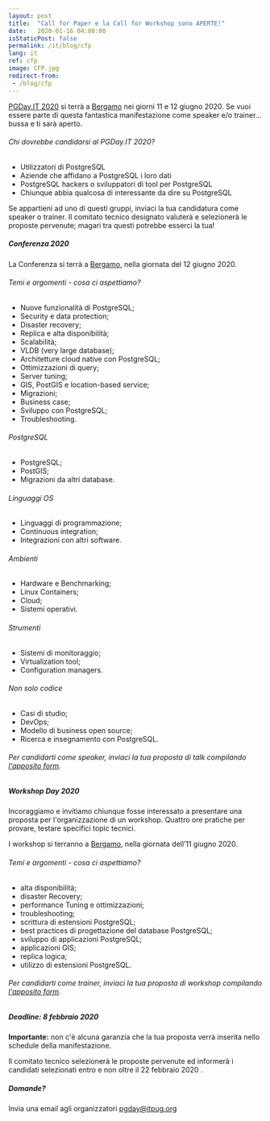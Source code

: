 ```yaml
---
layout: post
title:  "Call for Paper e la Call for Workshop sono APERTE!"
date:   2020-01-16 04:00:00
isStaticPost: false
permalink: /it/blog/cfp
lang: it
ref: cfp
image: CFP.jpg
redirect-from:
 - /blog/cfp
---
```


[PGDay.IT 2020](https://2020.pgday.it/it/) si terrà a  [Bergamo](https://2020.pgday.it/it/logistics/) nei giorni 11 e 12 giugno 2020. Se vuoi essere parte di questa fantastica manifestazione come speaker e/o trainer… bussa e ti sarà aperto.

###### Chi dovrebbe candidarsi al PGDay.IT 2020?

* Utilizzatori di PostgreSQL
* Aziende che affidano a PostgreSQL i loro dati
* PostgreSQL hackers o sviluppatori di tool per PostgreSQL
* Chiunque abbia qualcosa di interessante da dire su PostgreSQL

Se appartieni ad uno di questi gruppi, inviaci la tua candidatura come speaker o trainer. Il comitato tecnico designato valuterà e selezionerà le proposte pervenute; magari tra questi potrebbe esserci la tua!

##### Conferenza 2020

La Conferenza si terrà a [Bergamo](https://2020.pgday.it/in/logistics/), nella giornata del 12 giugno 2020.

###### Temi e argomenti - cosa ci aspettiamo?

* Nuove funzionalità di PostgreSQL;
* Security e data protection;
* Disaster recovery;
* Replica e alta disponibilità;
* Scalabilità;
* VLDB (very large database);
* Architetture cloud native con PostgreSQL;
* Ottimizzazioni di query;
* Server tuning;
* GIS, PostGIS e location-based service;
* Migrazioni;
* Business case;
* Sviluppo con PostgreSQL;
* Troubleshooting.

###### PostgreSQL

* PostgreSQL;
* PostGIS;
* Migrazioni da altri database.

###### Linguaggi OS

* Linguaggi di programmazione;
* Continuous integration;
* Integrazioni con altri software.

###### Ambienti

* Hardware e Benchmarking;
* Linux Containers;
* Cloud;
* Sistemi operativi.

###### Strumenti

* Sistemi di monitoraggio;
* Virtualization tool;
* Configuration managers.

###### Non solo codice

* Casi di studio;
* DevOps;
* Modello di business open source;
* Ricerca e insegnamento con PostgreSQL.


###### Per candidarti come speaker, inviaci la tua proposta di talk compilando [l'apposito form](https://docs.google.com/forms/d/e/1FAIpQLSfruHdXMvxIuEuH0glSf1S-vUGEQt68v9Y-xBp0nxXnvEXPjA/viewform).

##### Workshop Day 2020

Incoraggiamo e invitiamo chiunque fosse interessato a presentare una proposta per l'organizzazione di un workshop. Quattro ore pratiche per provare, testare specifici topic tecnici.

I workshop si terranno a [Bergamo](https://2020.pgday.it/it/logistics/), nella giornata dell’11 giugno 2020.

###### Temi e argomenti - cosa ci aspettiamo?

* alta disponibilità;
* disaster Recovery;
* performance Tuning e ottimizzazioni;
* troubleshooting;
* scrittura di estensioni PostgreSQL;
* best practices di progettazione del database PostgreSQL;
* sviluppo di applicazioni PostgreSQL;
* applicazioni GIS;
* replica logica;
* utilizzo di estensioni PostgreSQL.

###### Per candidarti come trainer, inviaci la tua proposta di workshop compilando [l'apposito form](https://docs.google.com/forms/d/e/1FAIpQLScMatdoox9cu_Ir3a9LWlDau46zIO53FlM5rNM-O7UOmiBuNg/viewform).

##### Deadline: __8 febbraio 2020__

__Importante:__ non c'è alcuna garanzia che la tua proposta verrà inserita nello schedule della manifestazione.

Il comitato tecnico selezionerà le proposte pervenute ed informerà i candidati selezionati entro e non oltre il 22 febbraio 2020 .

##### Domande?

Invia una email agli organizzatori [pgday@itpug.org](mailto:pgday@itpug.org)

